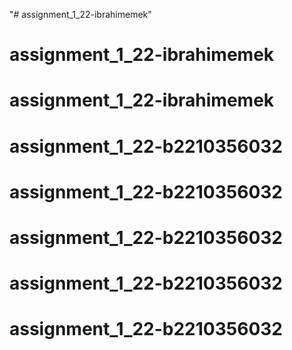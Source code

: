 "# assignment_1_22-ibrahimemek" 
# assignment_1_22-ibrahimemek
# assignment_1_22-ibrahimemek
# assignment_1_22-b2210356032
# assignment_1_22-b2210356032
# assignment_1_22-b2210356032
# assignment_1_22-b2210356032
# assignment_1_22-b2210356032
